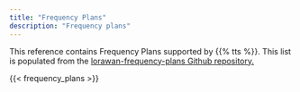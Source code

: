 ```yaml
---
title: "Frequency Plans"
description: "Frequency plans"
---
```


This reference contains Frequency Plans supported by {{% tts %}}. This list is populated from the [lorawan-frequency-plans Github repository.](https://github.com/TheThingsNetwork/lorawan-frequency-plans/blob/master/frequency-plans.yml)

<!--more-->

<!-- terms come from /data/frequency-plans. -->

{{< frequency_plans >}}
